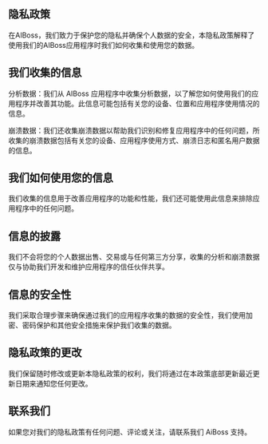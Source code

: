 ## 隐私政策

在AIBoss，我们致力于保护您的隐私并确保个人数据的安全，本隐私政策解释了使用我们的AIBoss应用程序时我们如何收集和使用您的数据。

## 我们收集的信息 
分析数据：我们从 AIBoss 应用程序中收集分析数据，以了解您如何使用我们的应用程序并改善其功能。此信息可能包括有关您的设备、位置和应用程序使用情况的信息。 

崩溃数据：我们还收集崩溃数据以帮助我们识别和修复应用程序中的任何问题，所收集的崩溃数据包括有关您的设备、应用程序使用方式、崩溃日志和匿名用户数据的信息。

## 我们如何使用您的信息 
我们收集的信息用于改善应用程序的功能和性能，我们还可能使用此信息来排除应用程序中的任何问题。

## 信息的披露 
我们不会将您的个人数据出售、交易或与任何第三方分享，收集的分析和崩溃数据仅与协助我们开发和维护应用程序的信任伙伴共享。

## 信息的安全性 
我们采取合理步骤来确保通过我们的应用程序收集的数据的安全性，我们使用加密、密码保护和其他安全措施来保护我们收集的数据。

## 隐私政策的更改 
我们保留随时修改或更新本隐私政策的权利，我们将通过在本政策底部更新最近更新日期来通知您任何更改。

## 联系我们 
如果您对我们的隐私政策有任何问题、评论或关注，请联系我们 AiBoss 支持。

